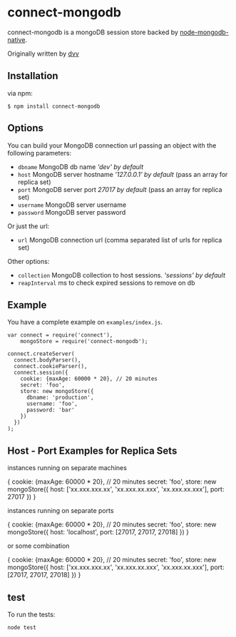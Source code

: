 # connect-mongodb

connect-mongodb is a mongoDB session store backed by [node-mongodb-native](http://github.com/christkv/node-mongodb-native).

Originally written by [dvv](http://github.com/dvv)

## Installation

via npm:

    $ npm install connect-mongodb

## Options

You can build your MongoDB connection url passing an object with the following parameters:

  * `dbname` MongoDB db name _'dev' by default_
  * `host` MongoDB server hostname _'127.0.0.1' by default_ (pass an array for replica set)
  * `port` MongoDB server port _27017 by default_ (pass an array for replica set)
  * `username` MongoDB server username
  * `password` MongoDB server password

Or just the url:

  * `url` MongoDB connection url (comma separated list of urls for replica set)

Other options:

  * `collection` MongoDB collection to host sessions. _'sessions' by default_
  * `reapInterval` ms to check expired sessions to remove on db

## Example

You have a complete example on `examples/index.js`.

    var connect = require('connect'),
        mongoStore = require('connect-mongodb');

    connect.createServer(
      connect.bodyParser(),
      connect.cookieParser(),
      connect.session({
        cookie: {maxAge: 60000 * 20}, // 20 minutes
        secret: 'foo',
        store: new mongoStore({
          dbname: 'production',
          username: 'foo',
          password: 'bar'
        })
      })
    );

## Host - Port Examples for Replica Sets

instances running on separate machines

{
  cookie: {maxAge: 60000 * 20}, // 20 minutes
  secret: 'foo',
  store: new mongoStore({
    host: ['xx.xxx.xxx.xx', 'xx.xxx.xx.xxx', 'xx.xxx.xx.xxx'],
    port: 27017
  })
}

instances running on separate ports

{
  cookie: {maxAge: 60000 * 20}, // 20 minutes
  secret: 'foo',
  store: new mongoStore({
    host: 'localhost',
    port: [27017, 27017, 27018]
  })
}

or some combination

{
  cookie: {maxAge: 60000 * 20}, // 20 minutes
  secret: 'foo',
  store: new mongoStore({
    host: ['xx.xxx.xxx.xx', 'xx.xxx.xx.xxx', 'xx.xxx.xx.xxx'],
    port: [27017, 27017, 27018]
  })
}

## test

To run the tests:

    node test
